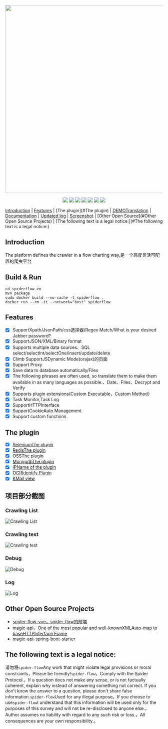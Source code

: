 <p align="center">
    <img src="https://www.spiderflow.org/images/logo.svg" width="600">
</p>
<p align="center">
    <a target="_blank" href="https://www.oracle.com/technetwork/java/javase/downloads/index.html"><img src="https://img.shields.io/badge/JDK-1.8+-green.svg" /></a>
    <a target="_blank" href="https://www.spiderflow.org"><img src="https://img.shields.io/badge/Docs-latest-blue.svg"/></a>
    <a target="_blank" href="https://github.com/ssssssss-team/spider-flow/releases"><img src="https://img.shields.io/github/v/release/ssssssss-team/spider-flow?logo=github"></a>
    <a target="_blank" href='https://gitee.com/ssssssss-team/spider-flow'><img src="https://gitee.com/ssssssss-team/spider-flow/badge/star.svg?theme=white" /></a>
    <a target="_blank" href='https://github.com/ssssssss-team/spider-flow'><img src="https://img.shields.io/github/stars/ssssssss-team/spider-flow.svg?style=social"/></a>
    <a target="_blank" href="LICENSE"><img src="https://img.shields.io/:license-MIT-blue.svg"></a>
    <a target="_blank" href="https://shang.qq.com/wpa/qunwpa?idkey=10faa4cf9743e0aa379a72f2ad12a9e576c81462742143c8f3391b52e8c3ed8d"><img src="https://img.shields.io/badge/Join-QQGroup-blue"></a>
</p>

[Introduction](#Introduction) | [Features](#Features) | [The plugin](#The plugin) | <a target="_blank" href="http://demo.spiderflow.org">DEMOTranslation</a> | <a target="_blank" href="https://www.spiderflow.org">Documentation</a> | <a target="_blank" href="https://www.spiderflow.org/changelog.html">Updated log</a> | [Screenshot](#项目部分截图) | [Other Open Source](#Other Open Source Projects) | [The following text is a legal notice:](#The following text is a legal notice:)

## Introduction
The platform defines the crawler in a flow charting way,是一个高度灵活可配置的爬虫平台

## Build & Run

```
cd spiderflow-en
mvn package
sudo docker build --no-cache -t spiderflow .
docker run --rm -it --network="host" spiderflow
```

## Features
- [x] SupportXpath/JsonPath/css选择器/Regex Match/What is your desired Jabber password?
- [x] SupportJSON/XML/Binary format
- [x] Supports multiple data sources、SQL select/selectInt/selectOne/insert/update/delete
- [x] Climb SupportJSDynamic Mode(orajax)的页面
- [x] Support Proxy
- [x] Save data to database automatically/Files
- [x] The following phrases are often used, so translate them to make them available in as many languages as possible.、Date、Files、Decrypt and Verify
- [x] Supports plugin extensions(Custom Executable，Custom Method）
- [x] Task Monitor,Task Log
- [x] SupportHTTPInterface
- [x] SupportCookieAuto Management
- [x] Support custom functions

## The plugin
- [x] [SeleniumThe plugin](https://gitee.com/ssssssss-team/spider-flow-selenium)
- [x] [RedisThe plugin](https://gitee.com/ssssssss-team/spider-flow-redis)
- [x] [OSSThe plugin](https://gitee.com/ssssssss-team/spider-flow-oss)
- [x] [MongodbThe plugin](https://gitee.com/ssssssss-team/spider-flow-mongodb)
- [x] [IPName of the plugin](https://gitee.com/ssssssss-team/spider-flow-proxypool)
- [x] [OCRIdentify Plugin](https://gitee.com/ssssssss-team/spider-flow-ocr)
- [x] [KMail view](https://gitee.com/ssssssss-team/spider-flow-mailbox)

## 项目部分截图
### Crawling List
![Crawling List](https://images.gitee.com/uploads/images/2020/0412/104521_e1eb3fbb_297689.png "list.png")
### Crawling test
![Crawling test](https://images.gitee.com/uploads/images/2020/0412/104659_b06dfbf0_297689.gif "test.gif")
### Debug
![Debug](https://images.gitee.com/uploads/images/2020/0412/104741_f9e1190e_297689.png "debug.png")
### Log
![Log](https://images.gitee.com/uploads/images/2020/0412/104800_a757f569_297689.png "logo.png")

## Other Open Source Projects
- [spider-flow-vue，spider-flow的前端](https://gitee.com/ssssssss-team/spider-flow-vue)
- [magic-api，One of the most popular and well-knownXMLAuto-map to baseHTTPInterface Frame](https://gitee.com/ssssssss-team/magic-api)
- [magic-api-spring-boot-starter](https://gitee.com/ssssssss-team/magic-api-spring-boot-starter)


## The following text is a legal notice:
请勿将`spider-flow`Any work that might violate legal provisions or moral constraints，Please be friendly!`spider-flow`，Comply with the Spider Protocol.，If a question does not make any sense, or is not factually coherent, explain why instead of answering something not correct. If you don't know the answer to a question, please don't share false information.`spider-flow`Used for any illegal purpose。If you choose to use`spider-flow`I understand that this information will be used only for the purposes of this survey and will not be re-disclosed to anyone else.，Author assumes no liability with regard to any such risk or loss.，All consequences are your own responsibility.。
